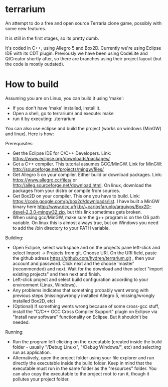 # terrarium
An attempt to do a free and open source Terraria clone game, possibly with some new features. 

It is still in the first stages, so its pretty dumb.

It's coded in C++, using Allegro 5 and Box2D. Currently we're using Eclipse IDE with its CDT plugin. Previously we have been using CodeLite and QtCreator shortly after, so there are branches using their project layout (but the code is mostly oudated).

# How to build

Assuming you are on Linux, you can build it using 'make':

* If you don't have 'make' installed, install it.
* Open a shell, go to terrarium/ and execute: make
* run it by executing: ./terrarium

You can also use eclipse and build the project (works on windows (MinGW) and linux). Here is how:

Prerequisites:
- Get the Eclipse IDE for C/C++ Developers. Link: https://www.eclipse.org/downloads/packages/
- Get a C++ compiler. This tutorial assumes GCC/MinGW. Link for MinGW: http://sourceforge.net/projects/mingw/files/
- Get Allegro 5 on your compiler. Either build or download packages. Link: https://www.allegro.cc/files/ or http://alleg.sourceforge.net/download.html. On linux, download the packages from your distro or compile from sources.
- Get Box2D on your compiler. This one you have to build. Link: https://code.google.com/p/box2d/downloads/list. I have built a MinGW binary here http://www.dcc.ufrj.br/~carlosfaruolo/arquivos/Box2D-devel-2.3.0-mingw32.zip, but this link sometimes gets broken.
- When using gcc/MinGW, make sure the g++ program is on the OS path variable. On linux this is almost always true, but on Windows you need to add the /bin directory to your PATH variable.

Building:
- Open Eclipse, select workspace and on the projects pane left-click and select Import -> Projects from git. Choose URI. On the URI field, paste the github adress https://github.com/hydren/terrarium.git , then your account and password. Click next and the choose 'master' (recommended) and next. Wait for the download and then select "import existing projects" and then next and finish.
- Left-click project and select build configuration according to your environment (Linux, Windows).
- Any problems indicates that something probably went wrong with previous steps (missing/wrongly installed Allegro 5, missing/wrongly installed Box2D, etc)
- (Optional) If something wents wrong because of some cross-gcc stuff, install the "C/C++ GCC Cross Compiler Support" plugin on Eclipse via "Install new software" functionality on Eclipse. But it shouldn't be needed.

Running:
- Run the program left clicking on the executable (created inside the build folder - usually "/Debug Linux/", "/Debug Windows/", etc) and selecting run as application. 
- Alternatively, open the project folder using your file explorer and run directly the executable inside the build folder. Keep in mind that the executable must run in the same folder as the "resources" folder. You can also copy the executable to the project root to run it, though it pollutes your project folder.
